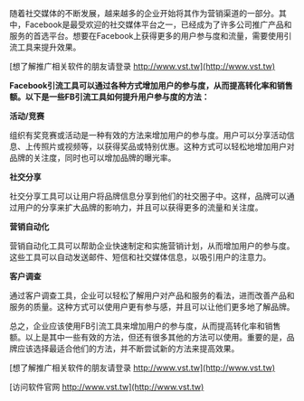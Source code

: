 随着社交媒体的不断发展，越来越多的企业开始将其作为营销渠道的一部分。其中，Facebook是最受欢迎的社交媒体平台之一，已经成为了许多公司推广产品和服务的首选平台。想要在Facebook上获得更多的用户参与度和流量，需要使用引流工具来提升效果。

[想了解推广相关软件的朋友请登录 http://www.vst.tw](http://www.vst.tw)

**Facebook引流工具可以通过各种方式增加用户的参与度，从而提高转化率和销售额。以下是一些FB引流工具如何提升用户参与度的方法：**

**活动/竞赛**

组织有奖竞赛或活动是一种有效的方法来增加用户的参与度。用户可以分享活动信息、上传照片或视频等，以获得奖品或特别优惠。这种方式可以轻松地增加用户对品牌的关注度，同时也可以增加品牌的曝光率。

**社交分享**

社交分享工具可以让用户将品牌信息分享到他们的社交圈子中。这样，品牌可以通过用户的分享来扩大品牌的影响力，并且可以获得更多的流量和关注度。

**营销自动化**

营销自动化工具可以帮助企业快速制定和实施营销计划，从而增加用户的参与度。这些工具可以自动发送邮件、短信和社交媒体信息，以吸引用户的注意力。

**客户调查**

通过客户调查工具，企业可以轻松了解用户对产品和服务的看法，进而改善产品和服务的质量。这种方式可以使用户更有参与感，并且可以让他们更多地了解品牌。

总之，企业应该使用FB引流工具来增加用户的参与度，从而提高转化率和销售额。以上是其中一些有效的方法，但还有很多其他的方法可以使用。重要的是，品牌应该选择最适合他们的方法，并不断尝试新的方法来提高效果。

[想了解推广相关软件的朋友请登录 http://www.vst.tw](http://www.vst.tw)


[访问软件官网 http://www.vst.tw](http://www.vst.tw)
